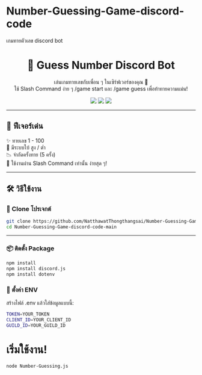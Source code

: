 # Number-Guessing-Game-discord-code
เกมทายตัวเลข discord bot
<h1 align="center">
  🎲 Guess Number Discord Bot
</h1>

<p align="center">
  เล่นเกมทายเลขกับเพื่อน ๆ ในเซิร์ฟเวอร์ของคุณ 🧠<br/>
  ใช้ Slash Command ง่าย ๆ /game start และ /game guess เพื่อท้าทายความแม่น!  
</p>


<p align="center">
  <img src="https://img.shields.io/badge/made%20with-discord.js-5865F2?style=for-the-badge&logo=discord&logoColor=white"/>
  <img src="https://img.shields.io/badge/status-active-brightgreen?style=for-the-badge"/>
  <img src="https://img.shields.io/github/license/NatthawatThongthangsai/guess-number-bot?style=for-the-badge"/>
</p>

---

## 🚀 ฟีเจอร์เด่น

✨ ทายเลข 1 - 100  
🎯 มีระบบใบ้ สูง / ต่ำ  
📉 จำกัดครั้งทาย (5 ครั้ง)   
🧠 ใช้งานผ่าน Slash Command เท่านั้น ง่ายสุด ๆ!

---

## 🛠 วิธีใช้งาน

### 🔗 Clone โปรเจกต์

```bash
git clone https://github.com/NatthawatThongthangsai/Number-Guessing-Game-discord-code.git
cd Number-Guessing-Game-discord-code-main 
```
---
### 📦 ติดตั้ง Package
```bash
npm install
npm install discord.js
npm install dotenv
```
### 🧪 ตั้งค่า ENV
สร้างไฟล์ .env แล้วใส่ข้อมูลแบบนี้:
```bash
TOKEN=YOUR_TOKEN
CLIENT_ID=YOUR_CLIENT_ID
GUILD_ID=YOUR_GUILD_ID
```
# เริ่มใช้งาน!
```bash
node Number-Guessing.js

